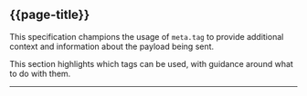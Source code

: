 ## {{page-title}}

This specification champions the usage of `meta.tag` to provide additional context and information about the payload being sent.

This section highlights which tags can be used, with guidance around what to do with them.

---